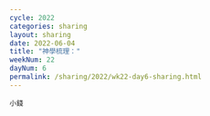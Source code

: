 ```yaml
---
cycle: 2022
categories: sharing
layout: sharing
date: 2022-06-04
title: "神學梳理："
weekNum: 22
dayNum: 6
permalink: /sharing/2022/wk22-day6-sharing.html
---
```


[](https://eccseattle.github.io/media/sharing/2022/wk022/2022-06-04-bin.m4a)

`小錢`
